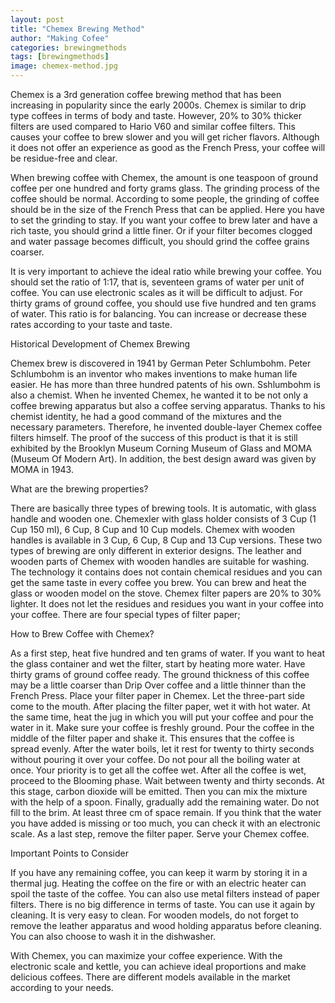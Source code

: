 ```yaml
---
layout: post
title: "Chemex Brewing Method"
author: "Making Cofee"
categories: brewingmethods
tags: [brewingmethods]
image: chemex-method.jpg
---
```


Chemex is a 3rd generation coffee brewing method that has been increasing in popularity since the early 2000s. Chemex is similar to drip type coffees in terms of body and taste. However, 20% to 30% thicker filters are used compared to Hario V60 and similar coffee filters. This causes your coffee to brew slower and you will get richer flavors. Although it does not offer an experience as good as the French Press, your coffee will be residue-free and clear.

When brewing coffee with Chemex, the amount is one teaspoon of ground coffee per one hundred and forty grams glass. The grinding process of the coffee should be normal. According to some people, the grinding of coffee should be in the size of the French Press that can be applied. Here you have to set the grinding to stay. If you want your coffee to brew later and have a rich taste, you should grind a little finer. Or if your filter becomes clogged and water passage becomes difficult, you should grind the coffee grains coarser.

It is very important to achieve the ideal ratio while brewing your coffee. You should set the ratio of 1:17, that is, seventeen grams of water per unit of coffee. You can use electronic scales as it will be difficult to adjust. For thirty grams of ground coffee, you should use five hundred and ten grams of water. This ratio is for balancing. You can increase or decrease these rates according to your taste and taste.

Historical Development of Chemex Brewing

Chemex brew is discovered in 1941 by German Peter Schlumbohm. Peter Schlumbohm is an inventor who makes inventions to make human life easier. He has more than three hundred patents of his own. Sshlumbohm is also a chemist. When he invented Chemex, he wanted it to be not only a coffee brewing apparatus but also a coffee serving apparatus. Thanks to his chemist identity, he had a good command of the mixtures and the necessary parameters. Therefore, he invented double-layer Chemex coffee filters himself. The proof of the success of this product is that it is still exhibited by the Brooklyn Museum Corning Museum of Glass and MOMA (Museum Of Modern Art). In addition, the best design award was given by MOMA in 1943.

What are the brewing properties?

There are basically three types of brewing tools. It is automatic, with glass handle and wooden one. Chemexler with glass holder consists of 3 Cup (1 Cup 150 ml), 6 Cup, 8 Cup and 10 Cup models. Chemex with wooden handles is available in 3 Cup, 6 Cup, 8 Cup and 13 Cup versions. These two types of brewing are only different in exterior designs. The leather and wooden parts of Chemex with wooden handles are suitable for washing. The technology it contains does not contain chemical residues and you can get the same taste in every coffee you brew. You can brew and heat the glass or wooden model on the stove. Chemex filter papers are 20% to 30% lighter. It does not let the residues and residues you want in your coffee into your coffee. There are four special types of filter paper;

How to Brew Coffee with Chemex?

As a first step, heat five hundred and ten grams of water. If you want to heat the glass container and wet the filter, start by heating more water.
Have thirty grams of ground coffee ready. The ground thickness of this coffee may be a little coarser than Drip Over coffee and a little thinner than the French Press.
Place your filter paper in Chemex. Let the three-part side come to the mouth. After placing the filter paper, wet it with hot water. At the same time, heat the jug in which you will put your coffee and pour the water in it.
Make sure your coffee is freshly ground. Pour the coffee in the middle of the filter paper and shake it. This ensures that the coffee is spread evenly.
After the water boils, let it rest for twenty to thirty seconds without pouring it over your coffee. Do not pour all the boiling water at once. Your priority is to get all the coffee wet. After all the coffee is wet, proceed to the Blooming phase. Wait between twenty and thirty seconds. At this stage, carbon dioxide will be emitted. Then you can mix the mixture with the help of a spoon.
Finally, gradually add the remaining water. Do not fill to the brim. At least three cm of space remain. If you think that the water you have added is missing or too much, you can check it with an electronic scale.
As a last step, remove the filter paper. Serve your Chemex coffee.

Important Points to Consider

If you have any remaining coffee, you can keep it warm by storing it in a thermal jug. Heating the coffee on the fire or with an electric heater can spoil the taste of the coffee. You can also use metal filters instead of paper filters. There is no big difference in terms of taste. You can use it again by cleaning. It is very easy to clean. For wooden models, do not forget to remove the leather apparatus and wood holding apparatus before cleaning. You can also choose to wash it in the dishwasher.

With Chemex, you can maximize your coffee experience. With the electronic scale and kettle, you can achieve ideal proportions and make delicious coffees. There are different models available in the market according to your needs.